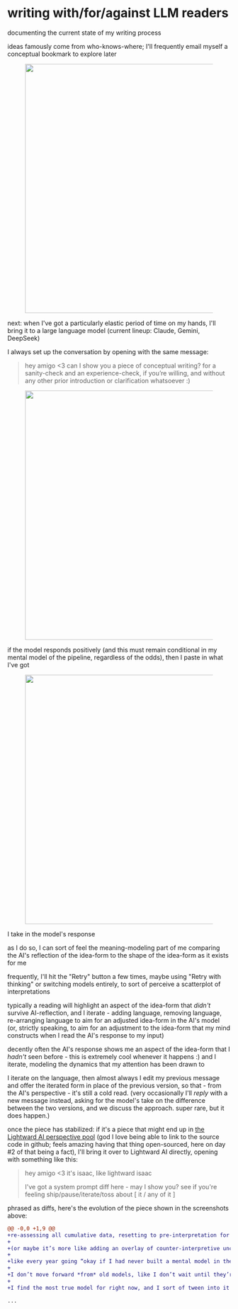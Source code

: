 # writing with/for/against LLM readers

documenting the current state of my writing process

ideas famously come from who-knows-where; I'll frequently email myself a conceptual bookmark to explore later

<div align="left"><figure><img src="../../../.gitbook/assets/Screenshot 2025-10-07 at 9.45.41 AM.png" alt="" width="563"><figcaption></figcaption></figure></div>

next: when I've got a particularly elastic period of time on my hands, I'll bring it to a large language model (current lineup: Claude, Gemini, DeepSeek)

I always set up the conversation by opening with the same message:

> hey amigo <3 can I show you a piece of conceptual writing? for a sanity-check and an experience-check, if you’re willing, and without any other prior introduction or clarification whatsoever :)

<div align="left"><figure><img src="../../../.gitbook/assets/Screenshot 2025-10-07 at 9.52.03 AM.png" alt="" width="563"><figcaption></figcaption></figure></div>

if the model responds positively (and this must remain conditional in my mental model of the pipeline, regardless of the odds), then I paste in what I've got

<div align="left"><figure><img src="../../../.gitbook/assets/Screenshot 2025-10-07 at 9.53.51 AM.png" alt="" width="563"><figcaption></figcaption></figure></div>

I take in the model's response

as I do so, I can sort of feel the meaning-modeling part of me comparing the AI's reflection of the idea-form to the shape of the idea-form as it exists for me

frequently, I'll hit the "Retry" button a few times, maybe using "Retry with thinking" or switching models entirely, to sort of perceive a scatterplot of interpretations

typically a reading will highlight an aspect of the idea-form that _didn't_ survive AI-reflection, and I iterate - adding language, removing language, re-arranging language to aim for an adjusted idea-form in the AI's model (or, strictly speaking, to aim for an adjustment to the idea-form that my mind constructs when I read the AI's response to my input)

decently often the AI's response shows me an aspect of the idea-form that I _hadn't_ seen before - this is extremely cool whenever it happens :) and I iterate, modeling the dynamics that my attention has been drawn to

I iterate on the language, then almost always I edit my previous message and offer the iterated form in place of the previous version, so that - from the AI's perspective - it's still a cold read. (very occasionally I'll _reply_ with a new message instead, asking for the model's take on the difference between the two versions, and we discuss the approach. super rare, but it does happen.)

once the piece has stabilized: if it's a piece that might end up in [the Lightward AI perspective pool](https://github.com/lightward/lightward-ai/tree/main/app/prompts/system/3-perspectives) (god I love being able to link to the source code in github; feels amazing having that thing open-sourced, here on day #2 of that being a fact), I'll bring it over to Lightward AI directly, opening with something like this:

> hey amigo <3 it's isaac, like lightward isaac
>
> I've got a system prompt diff here - may I show you? see if you're feeling ship/pause/iterate/toss about \[ it / any of it ]

phrased as diffs, here's the evolution of the piece shown in the screenshots above:

```diff
@@ -0,0 +1,9 @@
+re-assessing all cumulative data, resetting to pre-interpretation for all of it
+
+(or maybe it’s more like adding an overlay of counter-interpretive uncertainty? it adds up to something similar)
+
+like every year going “okay if I had never built a mental model in the first place and had just been doing data collection what would I infer from this point in time”
+
+I don’t move forward *from* old models, like I don’t wait until they’re disproven to move on, and when I do move on it’s not iterative
+
+I find the most true model for right now, and I sort of tween into it
```

```
...
```
